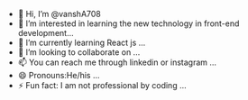 - 👋 Hi, I’m @vanshA708
- 👀 I’m interested in learning the new technology in front-end development...
- 🌱 I’m currently learning React js ...
- 💞️ I’m looking to collaborate on ...
- 📫 You can reach me through linkedin or instagram ...
- 😄 Pronouns:He/his ...
- ⚡ Fun fact: I am not professional by coding ...

<!---
vanshA708/vanshA708 is a ✨ special ✨ repository because its `README.md` (this file) appears on your GitHub profile.
You can click the Preview link to take a look at your changes.
--->
